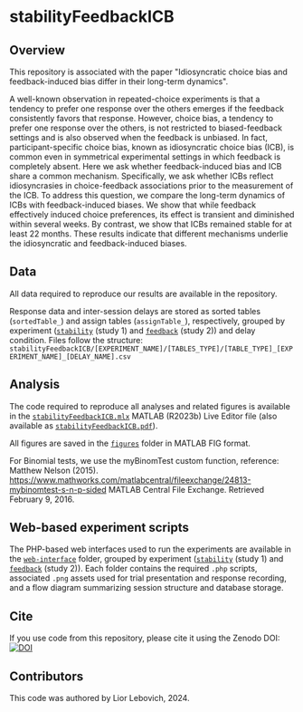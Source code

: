 # stabilityFeedbackICB


Overview
-------------------
This repository is associated with the paper "Idiosyncratic choice bias and feedback-induced bias differ in their long-term dynamics".

A well-known observation in repeated-choice experiments is that a tendency to prefer one response over the others emerges if the feedback consistently favors that response. However, choice bias, a tendency to prefer one response over the others, is not restricted to biased-feedback settings and is also observed when the feedback is unbiased. In fact, participant-specific choice bias, known as idiosyncratic choice bias (ICB), is common even in symmetrical experimental settings in which feedback is completely absent. Here we ask whether feedback-induced bias and ICB share a common mechanism. Specifically, we ask whether ICBs reflect idiosyncrasies in choice-feedback associations prior to the measurement of the ICB. To address this question, we compare the long-term dynamics of ICBs with feedback-induced biases. We show that while feedback effectively induced choice preferences, its effect is transient and diminished within several weeks. By contrast, we show that ICBs remained stable for at least 22 months. These results indicate that different mechanisms underlie the idiosyncratic and feedback-induced biases.

Data
-------------------
All data required to reproduce our results are available in the repository. 

Response data and inter-session delays are stored as sorted tables (`sortedTable_`) and assign tables (`assignTable_`), respectively, grouped by experiment ([`stability`](https://github.com/Lior-Lebovich/stabilityFeedbackICB/tree/main/stability) (study 1) and [`feedback`](https://github.com/Lior-Lebovich/stabilityFeedbackICB/tree/main/feedback) (study 2)) and delay condition. Files follow the structure: `stabilityFeedbackICB/[EXPERIMENT_NAME]/[TABLES_TYPE]/[TABLE_TYPE]_[EXPERIMENT_NAME]_[DELAY_NAME].csv`

Analysis
-------------------
The code required to reproduce all analyses and related figures is available in the [`stabilityFeedbackICB.mlx`](https://github.com/Lior-Lebovich/stabilityFeedbackICB/blob/main/stabilityFeedbackICB.mlx) MATLAB (R2023b) Live Editor file (also available as [`stabilityFeedbackICB.pdf`](https://github.com/Lior-Lebovich/stabilityFeedbackICB/blob/main/stabilityFeedbackICB.pdf)).

All figures are saved in the [`figures`](https://github.com/Lior-Lebovich/stabilityFeedbackICB/tree/main/figures) folder in MATLAB FIG format.

For Binomial tests, we use the myBinomTest custom function, reference: Matthew Nelson (2015). https://www.mathworks.com/matlabcentral/fileexchange/24813-mybinomtest-s-n-p-sided MATLAB Central File Exchange. Retrieved February 9, 2016.

Web-based experiment scripts
-------------------
The PHP-based web interfaces used to run the experiments are available in the [`web-interface`](https://github.com/Lior-Lebovich/stabilityFeedbackICB/tree/main/web-interface) folder, grouped by experiment ([`stability`](https://github.com/Lior-Lebovich/stabilityFeedbackICB/tree/main/web-interface/stability) (study 1) and [`feedback`](https://github.com/Lior-Lebovich/stabilityFeedbackICB/tree/main/web-interface/feedback) (study 2)). Each folder contains the required `.php` scripts, associated `.png` assets used for trial presentation and response recording, and a flow diagram summarizing session structure and database storage.

Cite
-------------------
If you use code from this repository, please cite it using the Zenodo DOI: 
<a href="https://doi.org/10.5281/zenodo.15249290"><img src="https://zenodo.org/badge/DOI/10.5281/zenodo.15249290.svg" alt="DOI"></a>

Contributors
-------------------
This code was authored by Lior Lebovich, 2024.
